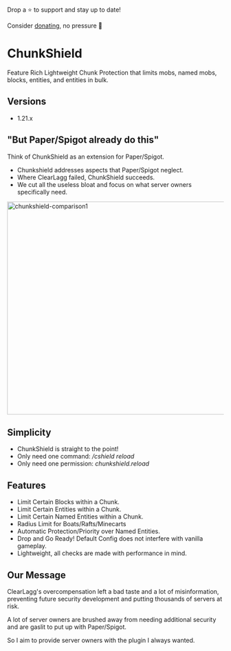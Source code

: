 Drop a ⭐ to support and stay up to date!

Consider [donating](https://ko-fi.com/jammerz), no pressure 🩷
#
# ChunkShield
Feature Rich Lightweight Chunk Protection that limits mobs, named mobs, blocks, entities, and entities in bulk.

## Versions
- 1.21.x

## "But Paper/Spigot already do this"
Think of ChunkShield as an extension for Paper/Spigot. 
- Chunkshield addresses aspects that Paper/Spigot neglect.
- Where ClearLagg failed, ChunkShield succeeds.
- We cut all the useless bloat and focus on what server owners specifically need.

<img width="561" height="494" alt="chunkshield-comparison1" src="https://github.com/user-attachments/assets/72fc16c2-ea01-48c3-b641-1ead17b16402" />

## Simplicity
- ChunkShield is straight to the point!
- Only need one command: */cshield reload*
- Only need one permission: *chunkshield.reload*

## Features
- Limit Certain Blocks within a Chunk.
- Limit Certain Entities within a Chunk.
- Limit Certain Named Entities within a Chunk.
- Radius Limit for Boats/Rafts/Minecarts
- Automatic Protection/Priority over Named Entities.
- Drop and Go Ready! Default Config does not interfere with vanilla gameplay.
- Lightweight, all checks are made with performance in mind.

## Our Message
ClearLagg's overcompensation left a bad taste and a lot of misinformation, preventing future security development and putting thousands of servers at risk.

A lot of server owners are brushed away from needing additional security and are gaslit to put up with Paper/Spigot.

So I aim to provide server owners with the plugin I always wanted.
